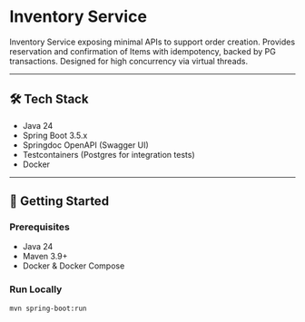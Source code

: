 # Inventory Service

Inventory Service exposing minimal APIs to support order creation. 
Provides reservation and confirmation of Items with idempotency, backed by PG transactions. Designed for high concurrency via virtual threads.

---

## 🛠️ Tech Stack
- Java 24
- Spring Boot 3.5.x 
- Springdoc OpenAPI (Swagger UI)
- Testcontainers (Postgres for integration tests)
- Docker

---

## 🚀 Getting Started

### Prerequisites
- Java 24  
- Maven 3.9+  
- Docker & Docker Compose  

### Run Locally
```bash
mvn spring-boot:run
